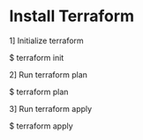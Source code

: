 # Install Terraform

1] Initialize terraform

$ terraform init

2] Run terraform plan

$ terraform plan

3] Run terraform apply

$ terraform apply
